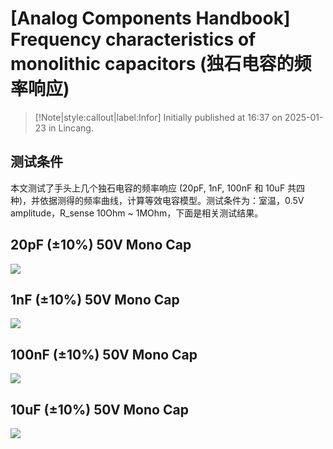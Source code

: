 # [Analog Components Handbook] Frequency characteristics of monolithic capacitors (独石电容的频率响应)


> [!Note|style:callout|label:Infor]
Initially published at 16:37 on 2025-01-23 in Lincang.

## 测试条件
本文测试了手头上几个独石电容的频率响应 (20pF, 1nF, 100nF 和 10uF 共四种)，并依据测得的频率曲线，计算等效电容模型。测试条件为：室温，0.5V amplitude，R_sense 10Ohm ~ 1MOhm，下面是相关测试结果。

## 20pF (±10%) 50V Mono Cap
<div class="center"><img src="https://imagebank-0.oss-cn-beijing.aliyuncs.com/VS-PicGo/2025-01-23-16-40-23_[Analog Components Handbook] Frequency characteristics of monolithic capacitors (独石电容的频率响应).png"/></div>


## 1nF (±10%) 50V Mono Cap

<div class="center"><img src="https://imagebank-0.oss-cn-beijing.aliyuncs.com/VS-PicGo/2025-01-23-16-40-43_[Analog Components Handbook] Frequency characteristics of monolithic capacitors (独石电容的频率响应).png"/></div>

## 100nF (±10%) 50V Mono Cap

<div class="center"><img src="https://imagebank-0.oss-cn-beijing.aliyuncs.com/VS-PicGo/2025-01-23-16-38-29_[Analog Components Handbook] Frequency characteristics of monolithic capacitors (独石电容的频率响应).png"/></div>


## 10uF (±10%) 50V Mono Cap

<div class="center"><img src="https://imagebank-0.oss-cn-beijing.aliyuncs.com/VS-PicGo/2025-01-23-16-40-36_[Analog Components Handbook] Frequency characteristics of monolithic capacitors (独石电容的频率响应).png"/></div>